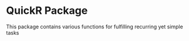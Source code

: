 # QuickR Package

This package contains various functions for fulfilling recurring yet simple tasks
